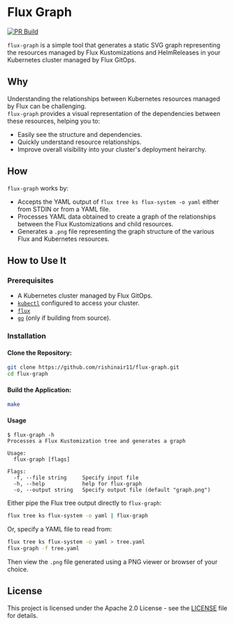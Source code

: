 # Flux Graph

[![PR Build](https://github.com/rishinair11/flux-graph/actions/workflows/pr.yml/badge.svg?branch=main)](https://github.com/rishinair11/flux-graph/actions/workflows/pr.yml)

`flux-graph` is a simple tool that generates a static SVG graph representing the resources managed by Flux Kustomizations and HelmReleases in your Kubernetes cluster managed by Flux GitOps.

## Why
Understanding the relationships between Kubernetes resources managed by Flux can be challenging.\
`flux-graph` provides a visual representation of the dependencies between these resources, helping you to:

- Easily see the structure and dependencies.
- Quickly understand resource relationships.
- Improve overall visibility into your cluster's deployment heirarchy.

## How
`flux-graph` works by:

- Accepts the YAML output of `flux tree ks flux-system -o yaml` either from STDIN or from a YAML file.
- Processes YAML data obtained to create a graph of the relationships between the Flux Kustomizations and child resources.
- Generates a `.png` file representing the graph structure of the various Flux and Kubernetes resources.

## How to Use It

### Prerequisites

- A Kubernetes cluster managed by Flux GitOps.
- [`kubectl`](https://kubernetes.io/docs/tasks/tools/) configured to access your cluster.
- [`flux`](https://fluxcd.io/flux/cmd/)
- [`go`](https://go.dev/doc/install) (only if building from source).

### Installation

#### Clone the Repository:
```bash
git clone https://github.com/rishinair11/flux-graph.git
cd flux-graph
```

#### Build the Application:

```bash
make
```

#### Usage
```console
$ flux-graph -h                                                                                                                  
Processes a Flux Kustomization tree and generates a graph

Usage:
  flux-graph [flags]

Flags:
  -f, --file string     Specify input file
  -h, --help            help for flux-graph
  -o, --output string   Specify output file (default "graph.png")
```

Either pipe the Flux tree output directly to `flux-graph`:
```bash
flux tree ks flux-system -o yaml | flux-graph
```
Or, specify a YAML file to read from:
```bash
flux tree ks flux-system -o yaml > tree.yaml
flux-graph -f tree.yaml
```

Then view the `.png` file generated using a PNG viewer or browser of your choice.

## License
This project is licensed under the Apache 2.0 License - see the [LICENSE](./LICENSE) file for details.
